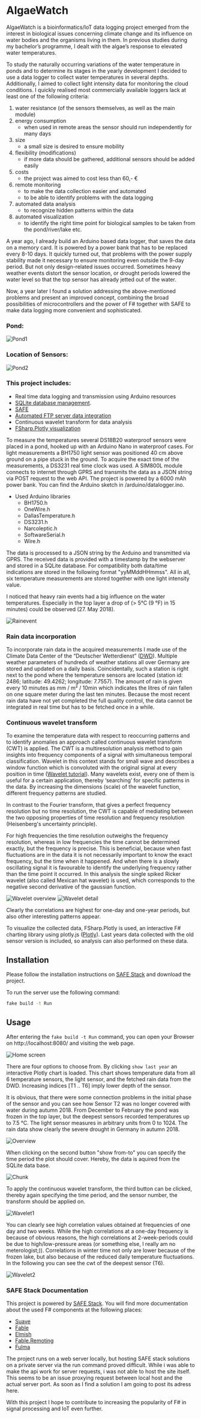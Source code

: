 # AlgaeWatch

AlgaeWatch is a bioinformatics/IoT data logging project emerged from the interest in biological issues concerning climate change and its influence on water bodies and the organisms living in them. In previous studies during my bachelor’s programme, I dealt with the algae’s response to elevated water temperatures.

To study the naturally occurring variations of the water temperature in ponds and to determine its stages in the yearly development I decided to use a data logger to collect water temperatures in several depths. Additionally, I aimed to collect light intensity data for monitoring the cloud conditions. I quickly realised most commercially available loggers lack at least one of the following criteria:

1. water resistance (of the sensors themselves, as well as the main module)
2. energy consumption
    - when used in remote areas the sensor should run independently for many days
3. size
    - a small size is desired to ensure mobility
4. flexibility (modifications)
    - if more data should be gathered, additional sensors should be added easily
5. costs
    - the project was aimed to cost less than 60,- €
6. remote monitoring
     - to make the data collection easier and automated
    - to be able to identify problems with the data logging
7. automated data analysis
    - to recognize hidden patterns within the data
8. automated visualization
    - to identify the right time point for biological samples to be taken from the pond/river/lake etc.

A year ago, I already build an Arduino based data logger, that saves the data on a memory card. It is powered by a power bank that has to be replaced every 8-10 days. It quickly turned out, that problems with the power supply stability made it necessary to ensure monitoring even outside the 9-day period. But not only design-related issues occurred. Sometimes heavy weather events distort the sensor location, or drought periods lowered the water level so that the top sensor has already jetted out of the water.

Now, a year later I found a solution addressing the above-mentioned problems and present an improved concept, combining the broad possibilities of microcontrollers and the power of F# together with SAFE to make data logging more convenient and sophisticated.

### Pond:

![Pond1](https://raw.githubusercontent.com/bvenn/AlgaeWatch/master/src/Client/public/Screenshots/Pond3.png)

### Location of Sensors:

![Pond2](https://raw.githubusercontent.com/bvenn/AlgaeWatch/master/src/Client/public/Screenshots/Pond.png)



### This project includes:
 - Real time data logging and transmission using Arduino resources
 - [SQLite database management](https://www.sqlite.org/about.html).
 - [SAFE](https://safe-stack.github.io/)
 - [Automated FTP server data integration](ftp://ftp-cdc.dwd.de/pub/CDC/observations_germany/climate/10_minutes/)
 - Continuous wavelet transform for data analysis
 - [FSharp.Plotly visualization](https://github.com/muehlhaus/FSharp.Plotly)


To measure the temperatures several DS18B20 waterproof sensors were placed in a pond, hooked up
with an Arduino Nano in waterproof cases. For light measurements a BH1750 light sensor was positioned
40 cm above ground on a pipe stuck in the ground. To acquire the exact time of the measurements, a DS3231 real time clock was used.
A SIM800L module connects to internet through GPRS and transmits the data as a JSON string via POST request to the web API.
The project is powered by a 6000 mAh power bank.
You can find the Arduino sketch in /arduino/datalogger.ino.

 - Used Arduino libraries
    - BH1750.h
    - OneWire.h
    - DallasTemperature.h
    - DS3231.h
    - Narcoleptic.h
    - SoftwareSerial.h
    - Wire.h


The data is processed to a JSON string by the Arduino and transmitted via GPRS. The received data is provided with a timestamp by the webserver and stored in a SQLite database.
For compatibility both data/time indications are stored in the following format "yyMMddHHmmss". All in all, six temperature measurements are stored together with one
light intensity value. 

I noticed that heavy rain events had a big influence on the water temperatures. Especially in the top layer a drop of (> 5°C (9 °F) in 15 minutes) could be observed (27. May 2018).

![Rainevent](https://raw.githubusercontent.com/bvenn/AlgaeWatch/master/src/Client/public/Screenshots/rainevent.png)

### Rain data incorporation
To incorporate rain data in the acquired measurements I made use of the Climate Data Center of the “Deutscher Wetterdienst” ([DWD](https://www.dwd.de/EN/climate_environment/cdc/cdc.html;jsessionid=AA27C86FF41C71805E761B7F4B1D957D.live21061)). Multiple weather parameters of hundreds of weather stations all over Germany are stored and updated on a daily basis. Coincidentally,
such a station is right next to the pond where the temperature sensors are located (station id: 2486; latitude: 49.4262; longitude: 7.7557). The amount of rain is given every 10 minutes as mm / m² / 10min which indicates the litres of rain fallen on one square meter during the last ten minutes.
Because the most recent rain data have not yet completed the full quality control, the data cannot be integrated in real time but has to be fetched once in a while.

### Continuous wavelet transform

To examine the temperature data with respect to reoccurring patterns and to identify anomalies an approach called continuous wavelet transform (CWT) is applied. The CWT is a multiresolution analysis
method to gain insights into frequency components of a signal with simultaneous temporal classification. Wavelet in this context stands for small wave and describes a window
function which is convoluted with the original signal at every position in time ([Wavelet tutorial](http://users.rowan.edu/~polikar/WTtutorial.html)). Many wavelets exist, every one of them is useful for a certain application, thereby ‘searching’ for specific patterns in the data. By increasing the dimensions (scale) of the wavelet function, different frequency patterns are studied.

In contrast to the Fourier transform, that gives a perfect frequency resolution but no time resolution, the CWT is capable of mediating between the two opposing properties of time resolution and frequency resolution (Heisenberg's uncertainty principle).

For high frequencies the time resolution outweighs the frequency resolution, whereas in low frequencies the time cannot be determined exactly, but the frequency is precise. This is beneficial, because when fast fluctuations are in the data it is not necessarily important to know the exact frequency, but the time when it happened. And when there is a slowly oscillating signal it is favourable to identify the underlying frequency rather than the time point it occurred.
In this analysis the single spiked Ricker wavelet (also called Mexican hat wavelet) is used, which corresponds to the negative second derivative of the gaussian function.

![Wavelet overview](https://raw.githubusercontent.com/bvenn/AlgaeWatch/master/src/Client/public/Screenshots/PicOverview.png)
![Wavelet detail](https://raw.githubusercontent.com/bvenn/AlgaeWatch/master/src/Client/public/Screenshots/PicDetail2.png)

Clearly the correlations are highest for one-day and one-year periods, but also other interesting patterns appear.


To visualize the collected data, FSharp.Plotly is used, an interactive F# charting library using plotly.js ([Plotly](https://github.com/muehlhaus/FSharp.Plotly)).
Last years data collected with the old sensor version is included, so analysis can also performed on these data.


## Installation

Please follow the installation instructions on [SAFE Stack](https://safe-stack.github.io/docs/quickstart/) and download the project.

To run the server use the following command:

```bash
fake build -t Run
```

## Usage

After entering the `fake build -t Run` command, you can open your Browser on http://localhost:8080/ and visiting the web page.

![Home screen]( https://raw.githubusercontent.com/bvenn/AlgaeWatch/master/src/Client/public/Screenshots/01_Home.png)

There are four options to choose from. By clicking `show last year` an interactive Plotly chart is loaded. This chart shows temperature data from all 6 temperature sensors, the light sensor, and the fetched rain data from the DWD.
Increasing indices [T1 .. T6] imply lower depth of the sensor.

It is obvious, that there were some connection problems in the initial phase of the sensor and you can see how Sensor T2 was no longer covered with water during autumn 2018.
From December to February the pond was frozen in the top layer, but the deepest sensors recorded temperatures up to 7.5 °C.
The light sensor measures in arbitrary units from 0 to 1024. The rain data show clearly the severe drought in Germany in autumn 2018.

![Overview](https://raw.githubusercontent.com/bvenn/AlgaeWatch/master/src/Client/public/Screenshots/02_Overview2.png)


When clicking on the second button "show from-to" you can specify the time period the plot should cover. Hereby, the data is aquired from the SQLite data base.

![Chunk](https://raw.githubusercontent.com/bvenn/AlgaeWatch/master/src/Client/public/Screenshots/05_chunk.png)

To apply the continuous wavelet transform, the third button can be clicked, thereby again specifying the time period, and the sensor number, the transform should be applied on.

![Wavelet1](https://raw.githubusercontent.com/bvenn/AlgaeWatch/master/src/Client/public/Screenshots/08_wavelet1.png)

You can clearly see high correlation values obtained at frequencies of one day and two weeks. While the high correlations at a one-day frequency is because of obvious reasons, the high correlations at 2-week-periods could be due to high/low-pressure areas (or something else, I really am no meterologist;)).
Correlations in winter time not only are lower because of the frozen lake, but also because of the reduced daily temperature fluctuations. In the following you can see the cwt of the deepest sensor (T6).

![Wavelet2](https://raw.githubusercontent.com/bvenn/AlgaeWatch/master/src/Client/public/Screenshots/09_wavelet2.png)


### SAFE Stack Documentation

This project is powered by [SAFE Stack](https://safe-stack.github.io/).
You will find more documentation about the used F# components at the following places:

* [Suave](https://suave.io/index.html)
* [Fable](https://fable.io/docs/)
* [Elmish](https://elmish.github.io/elmish/)
* [Fable.Remoting](https://zaid-ajaj.github.io/Fable.Remoting/)
* [Fulma](https://fulma.github.io/Fulma/)

The project runs on a web server locally, but hosting SAFE stack solutions on a private server via the run command proved difficult.
While i was able to make the api work for server requests, i was not able to host the site itself. This seems to be an issue proxying request between local host and the actual server port. 
As soon as I find a solution I am going to post its adress here.


With this project I hope to contribute to increasing the popularity of F# in signal processing and IoT even further. 
